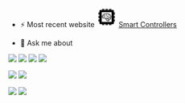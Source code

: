 - ⚡ Most recent website
[<img src="controllers.png" width=40>](https://smartcontrollers.github.io/)
[Smart Controllers](https://smartcontrollers.github.io/)

- 💬 Ask me about

![](https://img.shields.io/badge/HW-Microcontrollers-informational?style=flat&logo=<LOGO_NAME>&logoColor=white&color=1b8c4a)
![](https://img.shields.io/badge/HW-Sensors-informational?style=flat&logo=<LOGO_NAME>&logoColor=white&color=1b8c4a)
![](https://img.shields.io/badge/HW-Embedded-informational?style=flat&logo=<LOGO_NAME>&logoColor=white&color=1b8c4a)
![](https://img.shields.io/badge/HW-GPU-informational?style=flat&logo=<LOGO_NAME>&logoColor=white&color=1b8c4a)

![](https://img.shields.io/badge/SW-ML-informational?style=flat&logo=<LOGO_NAME>&logoColor=white&color=1b8c4a)
![](https://img.shields.io/badge/SW-Web-informational?style=flat&logo=<LOGO_NAME>&logoColor=white&color=1b8c4a)

![](https://img.shields.io/badge/Network-Mesh-informational?style=flat&logo=<LOGO_NAME>&logoColor=white&color=1b8c4a)
![](https://img.shields.io/badge/Network-Graphs-informational?style=flat&logo=<LOGO_NAME>&logoColor=white&color=1b8c4a)

